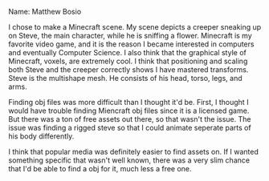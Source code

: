 Name: Matthew Bosio

I chose to make a Minecraft scene. My scene depicts a creeper sneaking up on Steve, the main character, while he is sniffing a flower. Minecraft is my favorite video game, and it is the reason I became interested in computers and eventually Computer Science. I also think that the graphical style of Minecraft, voxels, are extremely cool. I think that positioning and scaling both Steve and the creeper correctly shows I have mastered transforms. Steve is the multishape mesh. He consists of his head, torso, legs, and arms.

Finding obj files was more difficult than I thought it'd be. First, I thought I would have trouble finding Miencraft obj files since it is a licensed game. But there was a ton of free assets out there, so that wasn't the issue. The issue was finding a rigged steve so that I could animate seperate parts of his body differently. 

I think that popular media was definitely easier to find assets on. If I wanted something specific that wasn't well known, there was a very slim chance that I'd be able to find a obj for it, much less a free one.